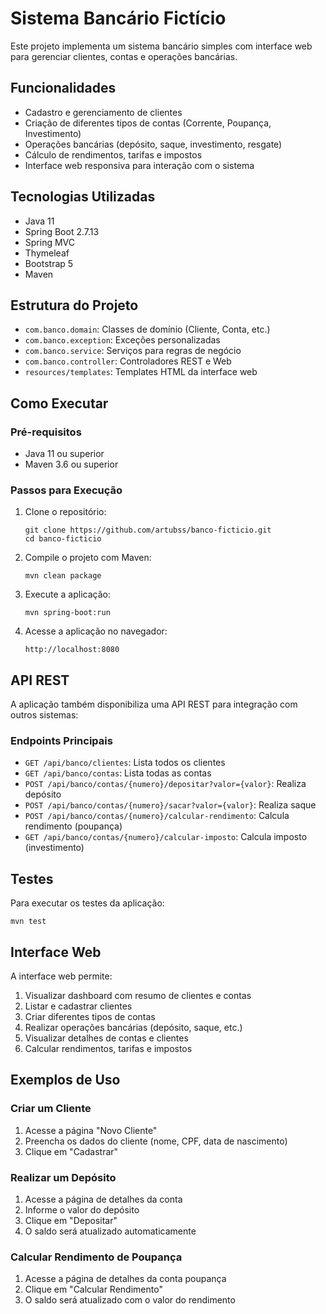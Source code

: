 # Sistema Bancário Fictício

Este projeto implementa um sistema bancário simples com interface web para gerenciar clientes, contas e operações bancárias.

## Funcionalidades

- Cadastro e gerenciamento de clientes
- Criação de diferentes tipos de contas (Corrente, Poupança, Investimento)
- Operações bancárias (depósito, saque, investimento, resgate)
- Cálculo de rendimentos, tarifas e impostos
- Interface web responsiva para interação com o sistema

## Tecnologias Utilizadas

- Java 11
- Spring Boot 2.7.13
- Spring MVC
- Thymeleaf
- Bootstrap 5
- Maven

## Estrutura do Projeto

- `com.banco.domain`: Classes de domínio (Cliente, Conta, etc.)
- `com.banco.exception`: Exceções personalizadas
- `com.banco.service`: Serviços para regras de negócio
- `com.banco.controller`: Controladores REST e Web
- `resources/templates`: Templates HTML da interface web

## Como Executar

### Pré-requisitos

- Java 11 ou superior
- Maven 3.6 ou superior

### Passos para Execução

1. Clone o repositório:

   ```
   git clone https://github.com/artubss/banco-ficticio.git
   cd banco-ficticio
   ```

2. Compile o projeto com Maven:

   ```
   mvn clean package
   ```

3. Execute a aplicação:

   ```
   mvn spring-boot:run
   ```

4. Acesse a aplicação no navegador:
   ```
   http://localhost:8080
   ```

## API REST

A aplicação também disponibiliza uma API REST para integração com outros sistemas:

### Endpoints Principais

- `GET /api/banco/clientes`: Lista todos os clientes
- `GET /api/banco/contas`: Lista todas as contas
- `POST /api/banco/contas/{numero}/depositar?valor={valor}`: Realiza depósito
- `POST /api/banco/contas/{numero}/sacar?valor={valor}`: Realiza saque
- `POST /api/banco/contas/{numero}/calcular-rendimento`: Calcula rendimento (poupança)
- `GET /api/banco/contas/{numero}/calcular-imposto`: Calcula imposto (investimento)

## Testes

Para executar os testes da aplicação:

```
mvn test
```

## Interface Web

A interface web permite:

1. Visualizar dashboard com resumo de clientes e contas
2. Listar e cadastrar clientes
3. Criar diferentes tipos de contas
4. Realizar operações bancárias (depósito, saque, etc.)
5. Visualizar detalhes de contas e clientes
6. Calcular rendimentos, tarifas e impostos

## Exemplos de Uso

### Criar um Cliente

1. Acesse a página "Novo Cliente"
2. Preencha os dados do cliente (nome, CPF, data de nascimento)
3. Clique em "Cadastrar"

### Realizar um Depósito

1. Acesse a página de detalhes da conta
2. Informe o valor do depósito
3. Clique em "Depositar"
4. O saldo será atualizado automaticamente

### Calcular Rendimento de Poupança

1. Acesse a página de detalhes da conta poupança
2. Clique em "Calcular Rendimento"
3. O saldo será atualizado com o valor do rendimento
